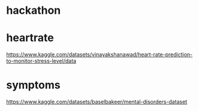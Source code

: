 # hackathon
# heartrate
https://www.kaggle.com/datasets/vinayakshanawad/heart-rate-prediction-to-monitor-stress-level/data
# symptoms
https://www.kaggle.com/datasets/baselbakeer/mental-disorders-dataset
